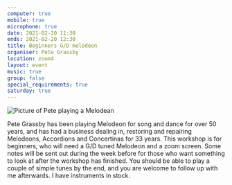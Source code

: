 ```yaml
---
computer: true
mobile: true
microphone: true
date: 2021-02-20 11:30
ends: 2021-02-20 12:30
title: Beginners G/D melodeon
organiser: Pete Grassby
location: zoom4
layout: event
music: true
group: false
special_requirements: true
saturday: true
---
```

![Picture of Pete playing a Melodean]({{site.baseurl}}/assets/event_melodean.jpg)

Pete Grassby has been playing Melodeon for song and dance for over 50 years, and has had a business dealing in, restoring and repairing Melodeons, Accordions and Concertinas for 33 years.
This workshop is for beginners, who will need a G/D tuned Melodeon and a zoom screen. Some notes will be sent out during the week before for those who want something to look at after the workshop has finished. You should be able to play a couple of simple tunes by the end, and you are welcome to follow up with me afterwards. I have instruments in stock.

